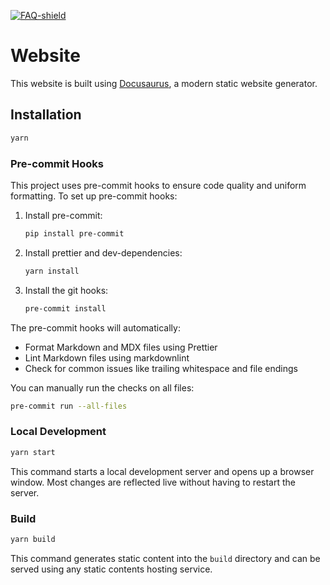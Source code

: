 [![FAQ-shield]][FAQ]

# Website

This website is built using [Docusaurus](https://docusaurus.io/), a modern static website generator.

## Installation

```bash
yarn
```

### Pre-commit Hooks

This project uses pre-commit hooks to ensure code quality and uniform formatting. To set up
pre-commit hooks:

1. Install pre-commit:

    ```bash
    pip install pre-commit
    ```

2. Install prettier and dev-dependencies:

    ```bash
    yarn install
    ```

3. Install the git hooks:

    ```bash
    pre-commit install
    ```

The pre-commit hooks will automatically:

- Format Markdown and MDX files using Prettier
- Lint Markdown files using markdownlint
- Check for common issues like trailing whitespace and file endings

You can manually run the checks on all files:

```bash
pre-commit run --all-files
```

### Local Development

```bash
yarn start
```

This command starts a local development server and opens up a browser window. Most changes are
reflected live without having to restart the server.

### Build

```bash
yarn build
```

This command generates static content into the `build` directory and can be served using any static
contents hosting service.

[FAQ-shield]: https://img.shields.io/badge/Frequently_Asked_Questions_(FAQ)-ff62bd
[FAQ]: https://github.com/polyphony-chat/.github/blob/main/FAQ.md
